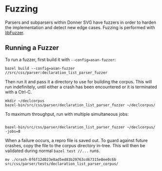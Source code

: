 # Fuzzing

Parsers and subparsers within Donner SVG have fuzzers in order to harden the implementation and detect new edge cases.  Fuzzing is performed with [libFuzzer](https://llvm.org/docs/LibFuzzer.html).

## Running a Fuzzer

To run a fuzzer, first build it with `--config=asan-fuzzer`:

```
bazel build --config=asan-fuzzer //src/css/parser:declaration_list_parser_fuzzer
```

Then run it and pass it a directory to use for building the corpus.  This will run indefinitely, until either a crash has been encountered or it is terminated with a Ctrl-C.

```
mkdir ~/declcorpus
bazel-bin/src/css/parser/declaration_list_parser_fuzzer ~/declcorpus/
```

To maximum throughput, run with multiple simultaneous jobs:

```

bazel-bin/src/css/parser/declaration_list_parser_fuzzer ~/declcorpus/ -jobs=8
```

When a failure occurs, a repro file is saved out.  To guard against future crashes, copy the file to the corpus directory in-tree. This will then be validated during normal `bazel test //...` runs.

```
mv ./crash-0f6f12d023e0ad5ed83b29763cd67315e0ee0c6b src/css/parser/tests/declaration_list_parser_corpus/
```
